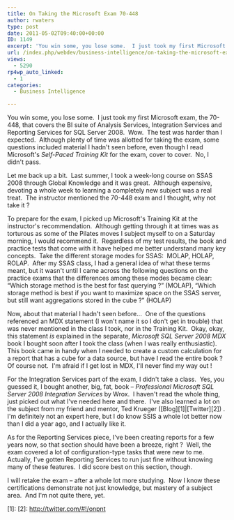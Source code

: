```yaml
---
title: On Taking the Microsoft Exam 70-448
author: rwaters
type: post
date: 2011-05-02T09:40:00+00:00
ID: 1149
excerpt: 'You win some, you lose some.  I just took my first Microsoft exam, the 70-448, that covers the BI suite of Analysis Services, Integration Services and Reporting Services for SQL Server 2008.  Wow.  The test was harder than I expected.  Although plenty o&hellip;'
url: /index.php/webdev/business-intelligence/on-taking-the-microsoft-exam/
views:
  - 5290
rp4wp_auto_linked:
  - 1
categories:
  - Business Intelligence

---
```

You win some, you lose some.  I just took my first Microsoft exam, the 70-448, that covers the BI suite of Analysis Services, Integration Services and Reporting Services for SQL Server 2008.  Wow.  The test was harder than I expected.  Although plenty of time was allotted for taking the exam, some questions included material I hadn't seen before, even though I read Microsoft's _Self-Paced Training Kit_ for the exam, cover to cover.  No, I didn't pass.

Let me back up a bit.  Last summer, I took a week-long course on SSAS 2008 through Global Knowledge and it was great.  Although expensive, devoting a whole week to learning a completely new subject was a real treat.  The instructor mentioned the 70-448 exam and I thought, why not take it ?

To prepare for the exam, I picked up Microsoft's Training Kit at the instructor's recommendation.  Although getting through it at times was as torturous as some of the Pilates moves I subject myself to on a Saturday morning, I would recommend it.  Regardless of my test results, the book and practice tests that come with it have helped me better understand many key concepts.  Take the different storage modes for SSAS:  MOLAP, HOLAP, ROLAP.  After my SSAS class, I had a general idea of what these terms meant, but it wasn't until I came across the following questions on the practice exams that the differences among these modes became clear:  “Which storage method is the best for fast querying ?” (MOLAP), “Which storage method is best if you want to maximize space on the SSAS server, but still want aggregations stored in the cube ?” (HOLAP)

Now, about that material I hadn't seen before...  One of the questions referenced an MDX statement (I won't name it so I don't get in trouble) that was never mentioned in the class I took, nor in the Training Kit.  Okay, okay, this statement _is_ explained in the separate, _Microsoft SQL Server 2008 MDX_ book I bought soon after I took the class (when I was really enthusiastic).  This book came in handy when I needed to create a custom calculation for a report that has a cube for a data source, but have I read the entire book ?  Of course not.  I'm afraid if I get lost in MDX, I'll never find my way out !

For the Integration Services part of the exam, I didn't take a class.  Yes, you guessed it, I bought another, big, fat, book – _Professional Microsoft SQL Server 2008 Integration Services_ by Wrox.  I haven't read the whole thing, just picked out what I've needed here and there.  I've also learned a lot on the subject from my friend and mentor, Ted Krueger ([Blog][1]|[Twitter][2]) .  I'm definitely not an expert here, but I do know SSIS a whole lot better now than I did a year ago, and I actually like it.

As for the Reporting Services piece, I've been creating reports for a few years now, so that section should have been a breeze, right ?  Well, the exam covered a lot of configuration-type tasks that were new to me.  Actually, I've gotten Reporting Services to run just fine without knowing many of these features.  I did score best on this section, though.

I will retake the exam – after a whole lot more studying.  Now I know these certifications demonstrate not just knowledge, but mastery of a subject area.  And I'm not quite there, yet.

 [1]: 
 [2]: http://twitter.com/#!/onpnt